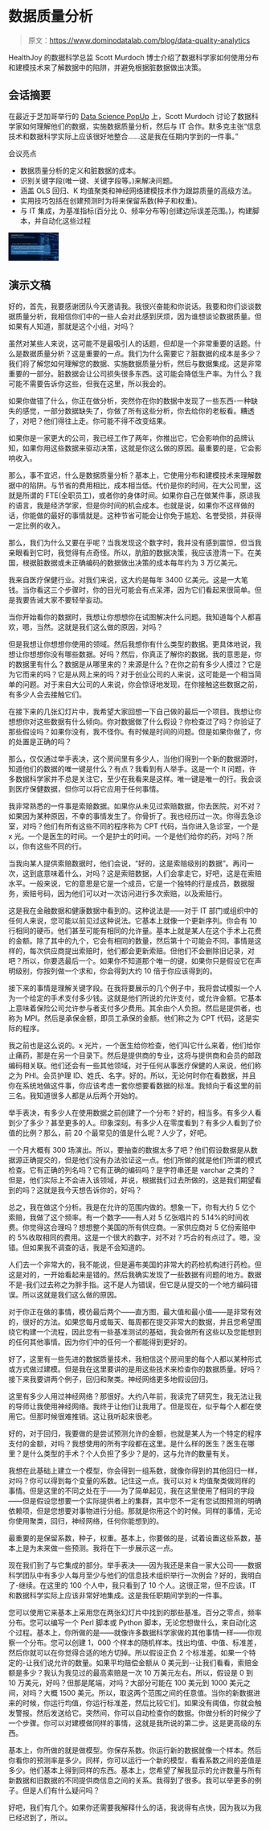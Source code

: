 # 数据质量分析

> 原文：<https://www.dominodatalab.com/blog/data-quality-analytics>

HealthJoy 的数据科学总监 Scott Murdoch 博士介绍了数据科学家如何使用分布和建模技术来了解数据中的陷阱，并避免根据脏数据做出决策。

## 会话摘要

在最近于芝加哥举行的 [Data Science PopUp](https://popup.dominodatalab.com/?utm_source=blog&utm_medium=post&utm_campaign=data-quality-analytics) 上，Scott Murdoch 讨论了数据科学家如何理解他们的数据，实施数据质量分析，然后与 IT 合作。默多克主张“信息技术和数据科学实际上应该很好地整合……这是我在任期内学到的一件事。”

会议亮点

*   数据质量分析的定义和脏数据的成本。
*   识别关键字段(唯一键、关键字段等。)来解决问题。
*   涵盖 OLS 回归、K 均值聚类和神经网络建模技术作为跟踪质量的高级方法。
*   实用技巧包括在创建预测时为将来保留系数(种子和权重)。
*   与 IT 集成，为基准指标(百分比 0、频率分布等)创建边际误差范围。)，构建脚本，并自动化这些过程

![Data science integration with IT video thumbnail](img/b6662abfa6b164a96cb3b7f5a556c795.png)

## 演示文稿

好的，首先，我要感谢团队今天邀请我。我很兴奋能和你说话。我要和你们谈谈数据质量分析，我相信你们中的一些人会对此感到厌烦，因为谁想谈论数据质量。但如果有人知道，那就是这个小组，对吗？

虽然对某些人来说，这可能不是最吸引人的话题，但却是一个非常重要的话题。什么是数据质量分析？这是重要的一点。我们为什么需要它？脏数据的成本是多少？我们将了解您如何理解您的数据、实施数据质量分析，然后与数据集成。这是非常重要的一部分。脏数据会让公司损失很多东西。这可能会降低生产率。为什么？我可能不需要告诉你这些，但我在这里，所以我会的。

如果你做错了什么，你正在做分析，突然你在你的数据中发现了一些东西-一种缺失的感觉，一部分数据缺失了，你做了所有这些分析，你去给你的老板看。糟透了，对吧？他们得往上走。你可能不得不改变结果。

如果你是一家更大的公司，我已经工作了两年，你推出它，它会影响你的品牌认知，如果你用这些数据来驱动决策，这就是你这么做的原因。最重要的是，它会影响收入。

那么，事不宜迟，什么是数据质量分析？基本上，它使用分布和建模技术来理解数据中的陷阱。与节省的费用相比，成本相当低。代价是你的时间，在大公司里，这就是所谓的 FTE(全职员工)，或者你的身体时间。如果你自己在做某件事，原谅我的语言，我是经济学家，但是你时间的机会成本。也就是说，如果你不这样做的话，你能做的最好的事情就是。这种节省可能会让你免于尴尬、名誉受损，并获得一定比例的收入。

那么，我们为什么又要在乎呢？当我发现这个数字时，我并没有感到震惊，但当我亲眼看到它时，我觉得有点奇怪。所以，肮脏的数据决策，我应该澄清一下。在美国，根据脏数据或未正确编码的数据做出决策的成本每年约为 3 万亿美元。

我来自医疗保健行业。对我们来说，这大约是每年 3400 亿美元。这是一大笔钱。当你看这三个步骤时，你的目光可能会有点呆滞，因为它们看起来很简单。但是我要告诫大家不要轻举妄动。

当你开始看你的数据时，我想让你想想你在试图解决什么问题。我知道每个人都喜欢，嗯，当然。这就是我们这么做的原因，对吗？

但是我想让你想想你使用的领域。然后我想你有什么类型的数据。更具体地说，我想让你想想你没有哪些数据。好吗？然后，你真正了解你的数据。我的意思是，你的数据里有什么？数据是从哪里来的？来源是什么？在你之前有多少人摸过？它是为它而来的吗？它是从网上来的吗？对于创业公司的人来说，这可能是一个相当简单的问题。对于来自大公司的人来说，你会惊讶地发现，在你接触这些数据之前，有多少人会去接触它们。

在接下来的几张幻灯片中，我希望大家回想一下自己做的最后一个项目。我想让你想想你对这些数据有什么倾向。你对数据做了什么假设？你检查过了吗？你验证了那些假设吗？如果你没有，我不怪你。有时候是时间的问题。但是如果你做了，你的处置是正确的吗？

那么，仅仅通过举手表决，这个房间里有多少人，当他们得到一个新的数据源时，知道他们的数据的唯一键是什么？有点？我看到有人举手。这是一个 It 问题，许多数据科学家并不总是关注它，至少在我看来是这样。唯一键是唯一的行。我会谈到医疗保健数据，但你可以将它应用于任何事情。

我非常熟悉的一件事是索赔数据。如果你从未见过索赔数据，你去医院，对不对？如果因为某种原因，不幸的事情发生了。你骨折了。我也经历过一次。你得去急诊室，对吗？他们有所有这些不同的程序称为 CPT 代码，当你进入急诊室，一个是 x 光。一个是医生的时间。一个是护士的时间。一个是他们给你的药，对吗？所以，你有这些不同的行。

当我向某人提供索赔数据时，他们会说，“好的，这是索赔级别的数据”。再问一次，这到底意味着什么，对吗？这是索赔数据，人们会拿走它，好吧，这是在索赔水平。一般来说，它的意思是它是一个成员，它是一个独特的行是成员，数据服务，索赔号码，因为他们可以对一次访问进行多次索赔，以及索赔行。

这是我在金融数据和健康数据中看到的。这种说法是——对于 IT 部门或组织中的任何人来说，您可能以前见过这种说法。它基本上就像一个更新序列。你会有 10 行相同的硬币。他们甚至可能有相同的允许量。基本上就是某人在这个手术上花费的金额。除了其中的九个，它会有相同的数量，然后第十个可能会不同。事情是这样的，每次供应商提出索赔时，他们都会更新索赔。但他们不会删除旧记录，对吧？所以，你要选最后一个。如果你不知道那个唯一的键，如果你只是假设它在声明级别，你按列做一个求和，你会得到大约 10 倍于你应该得到的。

接下来的事情是理解关键字段。在我将要展示的几个例子中，我将尝试模拟一个人为一个给定的手术支付多少钱。这就是他们所说的允许支付，或允许金额。它基本上意味着保险公司允许参与者支付多少费用。其余由个人负担。然后是提供者，也称为 MPI。然后是承保金额，即员工承保的金额。他们称之为 CPT 代码，这是实际的程序。

我之前也是这么说的。x 光片，一个医生给你检查，他们叫它什么来着，他们给你止痛药，那是在另一个目录下。然后是提供商的专业，这将与提供商和会员的邮政编码相关联。他们还会有一些其他领域，对于任何从事医疗保健的人来说，他们称之为 PHI。会员护理 ID、姓氏、名字。好的。所以，无论何时你在看数据，并且你在系统地做这件事，你应该考虑一套你想要看数据的标准。我倾向于看这里的前三名。我知道很多人都是从后两个开始的。

举手表决，有多少人在使用数据之前创建了一个分布？好的，相当多。有多少人看到少了多少？甚至更多的人。印象深刻。有多少人在零度看到？有多少人看到了价值的比例？那么，前 20 个最常见的值是什么呢？人少了，好吧。

一个月大概有 300 场演出。所以，要抽查的数据太多了吧？他们假设数据是从数据源正确提交的，但是他们没有办法验证这一点。他们所做的就是他们所谓的模式检查。它有正确的列名吗？它有正确的编码吗？是字符串还是 varchar 之类的？但是，他们实际上不会进入该领域，并说，根据我们过去所做的，这是我们期望看到的吗？这就是我今天想告诉你的，好吗？

总之，我在做这个分析。我是在允许的范围内做的。想象一下，你有大约 5 亿个索赔，我做了这个频率。有一个数字——有人对 5 亿张唱片的 5.14%的时间收费。你觉得这合理吗？想想整个美国的所有供应商。一家供应商对 5 亿份索赔中的 5%收取相同的费用。这是一个很大的数字，对不对？巧合的有点过了。嗯，没错。但如果我不调查的话，我是不会知道的。

人们去一个非常大的，我不能说，但是遍布美国的非常大的药检机构进行药检。但这是对的，一开始看起来是错的。然后我确实发现了一些数据有问题的地方。数据不是-我们过去称之为胖手指。这不是人为错误，但它是从提交的一个地方编码错误。所以这就是我们这么做的原因。

对于你正在做的事情，模仿最后两个——直方图，最大值和最小值——是非常有效的，很好的方法。如果您每月或每天、每周都在提交非常大的数据，并且您希望围绕它构建一个流程，因此您有一些基准测试的基础，我会做所有这些以及您能想到的任何其他事情。因为你们中的任何一个都能得到更好的。

好了，这里有一些先进的数据质量技术，我相信这个房间里的每个人都以某种形式或方式做过建模。但是我在这里要讲的是用这些技术来检查你的数据质量。好吗？接下来我要讲两个例子，回归和聚类。神经网络更多地假设回归。

这里有多少人用过神经网络？那很好。大约八年前，我读完了研究生，我无法让我的导师让我使用神经网络。我终于让他们让我用了。但是现在，似乎每个人都在使用它。但那时候很难推销。这让我听起来很老。

好的，对于回归，我要做的是尝试预测允许的金额，也就是某人为一个特定的程序支付的金额，对吗？我想使用的所有字段都在这里。是什么样的医生？医生在哪里？是什么类型的手术？个人负担了多少？是的，这与允许的数量有关。

我想在此基础上建立一个模型，你会得到一组系数，就像你得到的其他回归一样，对吗？你可以得到每个变量的系数。记住这一点。我可以对 k 均值聚类做同样的事情。但是这里的不同之处在于——为了简单起见，我在这里使用了相同的字段——但是假设您想要一个实际提供者上的集群，其中您不一定有您试图预测的明确依赖项，但是您想要对事物进行分组。那就是你用这个的时候。同样的事情，无论你使用聚类，回归，神经网络，任何你能想到的。

最重要的是保留系数，种子，权重。基本上，你要做的是，试着设置这些系数，基本上是为未来做一些预测。我将在下一步展示这一点。

现在我们到了与它集成的部分。举手表决——因为我还是来自一家大公司——数据科学团队中有多少人每月至少与他们的信息技术组织举行一次例会？好的，我明白了-继续。在这里的 100 个人中，我只看到了 10 个人。这很正常，但不应该。IT 和数据科学实际上应该非常好地集成。这是我任职期间学到的一件事。

您可以使用它来基本上采用您在两张幻灯片中找到的那些基准。百分之零点，频率分布。您可以编写一个 Perl 脚本或 Python 脚本，无论您想做什么，来自动化这个过程。基本上，你所做的是——就像许多数据科学家做的其他事情一样——你观察一个分布。您可以创建 1，000 个样本的随机样本。找出均值、中值、标准差，然后你就可以在你觉得合适的地方切掉。所以假设正负 2 个标准差。如果一个特定的-让我们说允许的数量。如果平均赔偿金额从 0 美元到--让我们看看，索赔金额是多少？我认为我见过的最高索赔是一次 10 万美元左右。所以，假设是 0 到 10 万美元，好吗？但那是尾端，对吗？大部分可能在 100 美元到 1000 美元之间，对吗？大概 1500 美元。所以，取这两个范围之间的任意值。当你的新数据进来的时候，你运行均值，你运行标准差，然后比较它们。如果没有阈值，你就会触发警报。然后发送给它。突然间，你可以自动检查你的数据。你做分析的时候少了一个步骤。你可以对建模做同样的事情，这就是我所说的第二步。这是更高级的东西。

基本上，你所做的就是做模型。你保存系数。你运行新的数据就像一个样本。然后你看你的预测率是多少。同样，你可以运行一个新的模型，看看系数之间的差值是多少。他们基本上得到同样的东西。基本上，您希望了解我显示的允许数量与所有新数据和旧数据的不同提供商信息之间的关系。我得到了很多。我可以举更多的例子。但是人们有什么疑问吗？

好吧，我们有几个。如果你还需要我解释什么的话，我说得有点快，因为我以为我已经迟到了，所以。